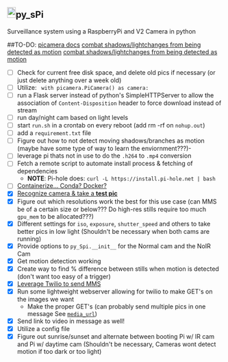 <h2><img src="https://upload.wikimedia.org/wikipedia/en/thumb/c/cb/Raspberry_Pi_Logo.svg/810px-Raspberry_Pi_Logo.svg.png" height="25px" width="20px" />py_sPi</h2>

Surveillance system using a RaspberryPi and V2 Camera in python

##TO-DO:
[picamera docs](https://picamera.readthedocs.io/en/release-1.12/)
[combat shadows/lightchanges from being detected as motion](http://www.pyimagesearch.com/2015/05/25/basic-motion-detection-and-tracking-with-python-and-opencv/)
[combat shadows/lightchanges from being detected as motion](http://shallowsky.com/software/motioncam.html)
- [ ] Check for current free disk space, and delete old pics if necessary (or just delete anything over a week old)
- [ ] Utilize: ` with picamera.PiCamera() as camera:`
- [ ] run a Flask server instead of python's SimpleHTTPServer to allow the association of `Content-Disposition` header to force download instead of stream
- [ ] run day/night cam based on light levels
- [ ] start `run.sh` in a crontab on every reboot (add rm -rf on `nohup.out`)
- [ ] add a `requirement.txt` file
- [ ] Figure out how to not detect moving shadows/branches as motion (maybe have some type of way to learn the enviornment???)-
- [ ] leverage pi thats not in use to do the `.h264` to `.mp4` conversion
- [ ] Fetch a remote script to automate install process & fetching of dependencies
  - **NOTE**: Pi-hole does: `curl -L https://install.pi-hole.net | bash`
- [ ] [Containerize... Conda? Docker?](https://github.com/umiddelb/armhf/wiki/Get-Docker-up-and-running-on-the-RaspberryPi-(ARMv6)-in-four-steps-(Wheezy))
- [x] [Recognize camera & take a ](https://thepihut.com/blogs/raspberry-pi-tutorials/16021420-how-to-install-use-the-raspberry-pi-camera)[**test pic**](https://www.raspberrypi.org/documentation/usage/camera/raspicam/raspistill.md)
- [x] Figure out which resolutions work the best for this use case (can MMS be of a certain size or below??? Do high-res stills require too much `gpu_mem` to be allocated???)
- [x] Different settings for `iso`, `exposure`, `shutter_speed` and others to take better pics in low light (Shouldn't be necessary when both cams are running)
- [x] Provide options to `py_Spi.__init__` for the Normal cam and the NoIR Cam
- [x] Get motion detection working
- [x] Create way to find % difference between stills when motion is detected (don't want too easy of a trigger)
- [x] [Leverage Twilio to send MMS](https://www.twilio.com/docs/libraries/python)
- [x] Run some lightweight webserver allowing for twilio to make GET's on the images we want
  - Make the proper GET's (can probably send multiple pics in one message See [`media_url`](https://www.twilio.com/docs/quickstart/python/sms/sending-via-rest))
- [x] Send link to video in message as well!
- [x] Utilize a config file
- [x] Figure out sunrise/sunset and alternate between booting Pi w/ IR cam and Pi w/ daytime cam (Shouldn't be necessary, Cameras wont detect motion if too dark or too light)
